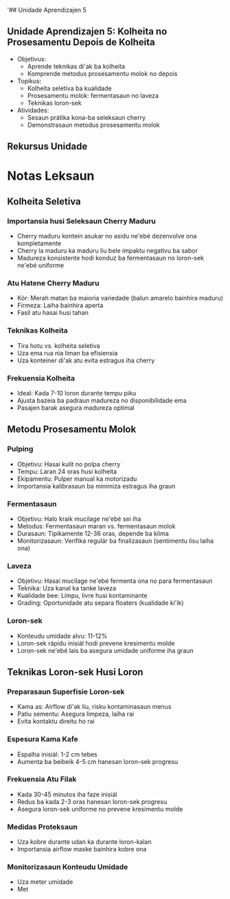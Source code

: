 '## Unidade Aprendizajen 5

## Unidade Aprendizajen 5: Kolheita no Prosesamentu Depois de Kolheita
- Objetivus:
  * Aprende teknikas di'ak ba kolheita
  * Komprende metodus prosesamentu molok no depois
- Topikus:
  * Kolheita seletiva ba kualidade
  * Prosesamentu molok: fermentasaun no laveza
  * Teknikas loron-sek
- Atividades:
  * Sesaun prátika kona-ba seleksaun cherry
  * Demonstrasaun metodus prosesamentu molok

## Rekursus Unidade

# Notas Leksaun

## Kolheita Seletiva

### Importansia husi Seleksaun Cherry Maduru
- Cherry maduru kontein asukar no asidu ne'ebé dezenvolve ona kompletamente
- Cherry la maduru ka maduru liu bele impaktu negativu ba sabor
- Madureza konsistente hodi konduz ba fermentasaun no loron-sek ne'ebé uniforme

### Atu Hatene Cherry Maduru
- Kór: Merah matan ba maioria variedade (balun amarelo bainhira maduru)
- Firmeza: Laiha bainhira aperta
- Fasil atu hasai husi tahan

### Teknikas Kolheita
- Tira hotu vs. kolheita seletiva
- Uza ema rua nia liman ba efisiensia
- Uza konteiner di'ak atu evita estragus iha cherry

### Frekuensia Kolheita
- Ideal: Kada 7-10 loron durante tempu piku
- Ajusta bazeia ba padraun madureza no disponibilidade ema
- Pasajen barak asegura madureza optimal

## Metodu Prosesamentu Molok

### Pulping
- Objetivu: Hasai kulit no polpa cherry
- Tempu: Laran 24 oras husi kolheita
- Ekipamentu: Pulper manual ka motorizadu
- Importansia kalibrasaun ba minimiza estragus iha graun

### Fermentasaun
- Objetivu: Halo kraik mucilage ne'ebé sei iha
- Metodus: Fermentasaun maran vs. fermentasaun molok
- Durasaun: Tipikamente 12-36 oras, depende ba klima
- Monitorizasaun: Verifika regulár ba finalizasaun (sentimentu lisu laiha ona)

### Laveza
- Objetivu: Hasai mucilage ne'ebé fermenta ona no para fermentasaun
- Teknika: Uza kanal ka tanke laveza
- Kualidade bee: Limpu, livre husi kontaminante
- Grading: Oportunidade atu separa floaters (kualidade ki'ik)

### Loron-sek
- Konteudu umidade alvu: 11-12%
- Loron-sek rápidu inisiál hodi prevene kresimentu molde
- Loron-sek ne'ebé lais ba asegura umidade uniforme iha graun

## Teknikas Loron-sek Husi Loron

### Preparasaun Superfisie Loron-sek
- Kama as: Airflow di'ak liu, risku kontaminasaun menus
- Patiu sementu: Asegura limpeza, laiha rai
- Evita kontaktu direitu ho rai

### Espesura Kama Kafe
- Espalha inisiál: 1-2 cm tebes
- Aumenta ba beibeik 4-5 cm hanesan loron-sek progresu

### Frekuensia Atu Filak
- Kada 30-45 minutos iha faze inisiál
- Redus ba kada 2-3 oras hanesan loron-sek progresu
- Asegura loron-sek uniforme no prevene kresimentu molde

### Medidas Proteksaun
- Uza kobre durante udan ka durante loron-kalan
- Importansia airflow maske bainhira kobre ona

### Monitorizasaun Konteudu Umidade
- Uza meter umidade
- Met
